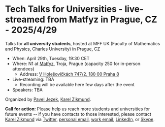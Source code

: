 # Tech Talks for Universities - live-streamed from Matfyz in Prague, CZ - 2025/4/29

Talks for **all university students**, hosted at MFF UK (Faculty of Mathematics and Physics, Charles University) in Prague, CZ
- When: April 29th, Tuesday, 19:30 CET
- Where: N1 at [Matfyz](https://twitter.com/matfyz), Troja, Prague (capacity 250 for in-person attendees)
    - Address: [V Holešovičkách 747/2, 180 00 Praha 8](https://www.mff.cuni.cz/cs/vnitrni-zalezitosti/budovy-a-arealy/troja)
- Live-streaming: TBA
    - Recording will be available here few days after the event
- Speakers: TBA

Organized by [Pavel Jezek](https://www.mff.cuni.cz/en/faculty/organizational-structure/people?hdl=2764), [Karel Zikmund](https://twitter.com/ziki_cz).

**Call for action:** Please help us reach more students and universities for future events -- if you have contacts to those interested, please contact [Karel Zikmund](https://karelz.github.io/) via [Twitter](https://twitter.com/ziki_cz), [personal email](mailto:ZikiCZ@hotmail.com), [work email](mailto:karelz@microsoft.com), [LinkedIn](https://www.linkedin.com/in/karelzikmund), or [Skype](mailto:ZikiCZ@hotmail.com).
